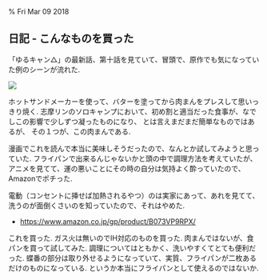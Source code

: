 % Fri Mar 09 2018

## 日記 - こんなものを買った

「ゆるキャン△」の最新話、第十話を見ていて、冒頭で、原作でも気になっていた例のシーンが流れた.

![](https://i.imgur.com/imEAVO7.png)

ホットサンドメーカーを使って、バターを塗ってから肉まんをプレスして思いっきり焼く.
志摩リンのソロキャンプにおいて、初め割と適当だった食事が、なでしこの影響で少しずつ凝ったものになり、
とは言えまだまだ簡単なものではあるが、
その１つが、この肉まんである.

漫画でこれを読んで本当に美味しそうだったので、なんとか試してみようと思っていた.
フライパンで出来るんじゃないかと頭の中で調理方法を考えていたが、
アニメを見てて、運の悪いことにその時の自分は気持よく酔っていたので、Amazonでポチった.

電動（コンセントに挿せば加熱されるやつ）のは実家にあって、あれを見てて、洗うのが面倒くさいのを知っていたので、それはやめた.

- https://www.amazon.co.jp/gp/product/B073VP9RPX/

これを買った.
ガス火は無いのでIH対応のものを買った.
肉まんではないが、食パンを買って試してみた.
調理についてはともかく、洗いやすくてとても便利だった.
蝶番の部分は取り外せるようになっていて、実質、フライパンが二枚あるだけのものになっている.
というか本当にフライパンとして使えるのではないか.
